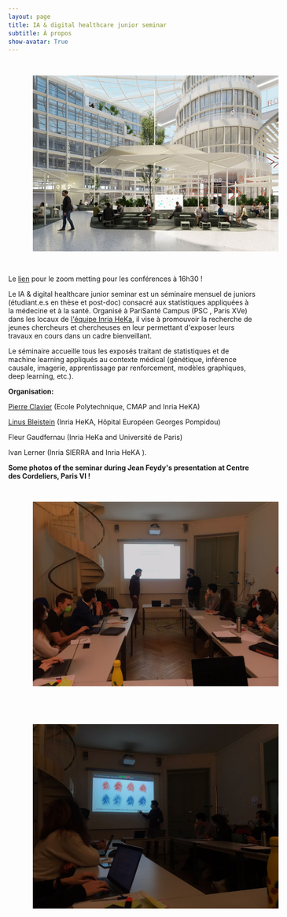 ```yaml
---
layout: page
title: IA & digital healthcare junior seminar
subtitle: À propos
show-avatar: True
---
```


<p align="center">
 <img style="float: center;" src="/assets/img/PSC.jpeg" width="500" hspace="50" vspace="30">
</p>


Le [lien](https://u-paris.zoom.us/rec/share/VA5e9HtsSC4YFsi8y8cTs0ZJFXiHmqPQZBnid-MuBhUSfRVs8xsnr-8qEnuJ4l0.tWTLL9PrYfTn3WjD) pour le zoom metting pour les conférences à 16h30 ! 


Le IA & digital healthcare junior seminar est un séminaire mensuel de juniors (étudiant.e.s en thèse et post-doc) consacré aux statistiques appliquées à la médecine et à la santé. Organisé à PariSanté Campus  (PSC , Paris XVe) dans les locaux de 
<a href="https://team.inria.fr/heka/fr/">l'équipe Inria HeKa</a>, il vise à promouvoir la recherche de jeunes chercheurs et chercheuses en leur permettant d'exposer leurs travaux en cours dans un cadre bienveillant.

Le séminaire accueille tous les exposés traitant de statistiques et de machine learning appliqués au contexte médical (génétique, inférence causale, imagerie, apprentissage par renforcement, modèles graphiques, deep learning, etc.). 

**Organisation:**

[Pierre Clavier](https://pierreclavier.github.io/aboutme/) (Ecole Polytechnique, CMAP and Inria HeKA)  

[Linus Bleistein](https://linusbleistein.github.io/) (Inria HeKA, Hôpital Européen Georges Pompidou)

Fleur Gaudfernau (Inria HeKa and Université de Paris)

Ivan Lerner (Inria SIERRA and Inria HeKA ).


 **Some photos of the seminar during Jean Feydy's presentation at Centre des Cordeliers, Paris VI !**



<p align="center">
 <img style="float: center;" src="/assets/img/photo_seminaire.jpeg" width="500" hspace="50" vspace="30">
</p>


<p align="center">
 <img style="float: center;" src="/assets/img/seminaire2.jpeg" width="500" hspace="50" vspace="30">
</p>
